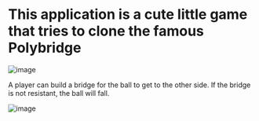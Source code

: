# This application is a cute little game that tries to clone the famous Polybridge

![image](https://user-images.githubusercontent.com/67052082/127193980-568bbec3-632c-4279-a5f8-400b3adef884.png)

A player can build a bridge for the ball to get to the other side. If the bridge is not resistant, the ball will fall.

![image](https://user-images.githubusercontent.com/67052082/127194204-d5454548-fde3-44b6-93ee-27ca458721f8.png)
